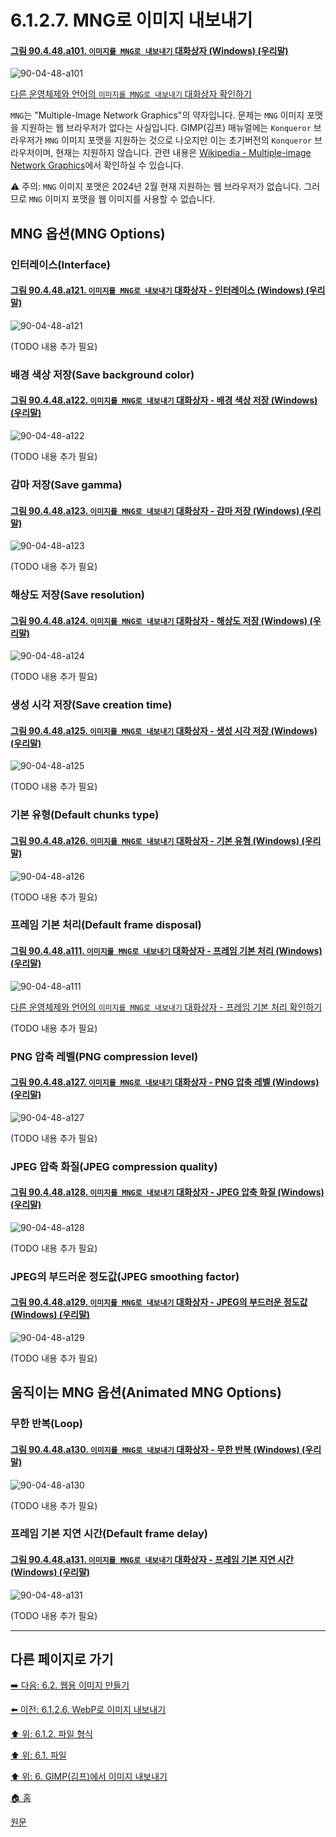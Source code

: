 # 6.1.2.7. MNG로 이미지 내보내기

<a id="90-04-48-a101"></a>

#### [그림 90.4.48.a101. `이미지를 MNG로 내보내기` 대화상자 (Windows) (우리말)](./90-04-0048-export_image_as_mng.md#90-04-48-a101)
![90-04-48-a101](https://github.com/wonder13662/gimp/assets/15767104/7066528c-47b4-41d3-9efd-f2a311aed943)

[다른 운영체제와 언어의 `이미지를 MNG로 내보내기` 대화상자 확인하기](./90-04-0048-export_image_as_mng.md#90-04-48-a102)

`MNG`는 "Multiple-Image Network Graphics"의 약자입니다. 문제는 `MNG` 이미지 포맷을 지원하는 웹 브라우저가 없다는 사실입니다. GIMP(김프) 매뉴얼에는 `Konqueror` 브라우저가 `MNG` 이미지 포맷을 지원하는 것으로 나오지만 이는 초기버전의 `Konqueror` 브라우저이며, 현재는 지원하지 않습니다. 관련 내용은 [Wikipedia - Multiple-image Network Graphics](https://en.wikipedia.org/wiki/Multiple-image_Network_Graphics)에서 확인하실 수 있습니다.

⚠️ 주의: `MNG` 이미지 포맷은 2024년 2월 현재 지원하는 웹 브라우저가 없습니다. 그러므로 `MNG` 이미지 포맷을 웹 이미지를 사용할 수 없습니다.

## MNG 옵션(MNG Options)

### 인터레이스(Interface)

<a id="90-04-48-a121"></a>

#### [그림 90.4.48.a121. `이미지를 MNG로 내보내기` 대화상자 - 인터레이스 (Windows) (우리말)](./90-04-0048-export_image_as_mng.md#90-04-48-a121)
![90-04-48-a121](https://github.com/wonder13662/gimp/assets/15767104/af277922-e882-4322-84ed-3aedc1d48b2d)

(TODO 내용 추가 필요)

### 배경 색상 저장(Save background color)

<a id="90-04-48-a122"></a>

#### [그림 90.4.48.a122. `이미지를 MNG로 내보내기` 대화상자 - 배경 색상 저장 (Windows) (우리말)](./90-04-0048-export_image_as_mng.md#90-04-48-a122)
![90-04-48-a122](https://github.com/wonder13662/gimp/assets/15767104/8f6e75af-2db9-4f26-aabc-4369c862f786)

(TODO 내용 추가 필요)

### 감마 저장(Save gamma)

<a id="90-04-48-a123"></a>

#### [그림 90.4.48.a123. `이미지를 MNG로 내보내기` 대화상자 - 감마 저장 (Windows) (우리말)](./90-04-0048-export_image_as_mng.md#90-04-48-a123)
![90-04-48-a123](https://github.com/wonder13662/gimp/assets/15767104/d2ebb674-d6de-4d6e-97a8-e66d9a2ec017)

(TODO 내용 추가 필요)

### 해상도 저장(Save resolution)

<a id="90-04-48-a124"></a>

#### [그림 90.4.48.a124. `이미지를 MNG로 내보내기` 대화상자 - 해상도 저장 (Windows) (우리말)](./90-04-0048-export_image_as_mng.md#90-04-48-a124)
![90-04-48-a124](https://github.com/wonder13662/gimp/assets/15767104/831e9f0a-5ee7-496a-a70c-c7c208297347)

(TODO 내용 추가 필요)

### 생성 시각 저장(Save creation time)

<a id="90-04-48-a125"></a>

#### [그림 90.4.48.a125. `이미지를 MNG로 내보내기` 대화상자 - 생성 시각 저장 (Windows) (우리말)](./90-04-0048-export_image_as_mng.md#90-04-48-a125)
![90-04-48-a125](https://github.com/wonder13662/gimp/assets/15767104/3204699f-285b-4451-9073-01072c10ccaa)

(TODO 내용 추가 필요)

### 기본 유형(Default chunks type)

<a id="90-04-48-a126"></a>

#### [그림 90.4.48.a126. `이미지를 MNG로 내보내기` 대화상자 - 기본 유형 (Windows) (우리말)](./90-04-0048-export_image_as_mng.md#90-04-48-a126)
![90-04-48-a126](https://github.com/wonder13662/gimp/assets/15767104/bec52e3a-0aa8-4eda-836b-17beef8612c6)

(TODO 내용 추가 필요)

### 프레임 기본 처리(Default frame disposal)

<a id="90-04-48-a111"></a>

#### [그림 90.4.48.a111. `이미지를 MNG로 내보내기` 대화상자 - 프레임 기본 처리 (Windows) (우리말)](./90-04-0048-export_image_as_mng.md#90-04-48-a111)
![90-04-48-a111](https://github.com/wonder13662/gimp/assets/15767104/0bb2d202-9438-4288-a038-fc8197993b38)

[다른 운영체제와 언어의 `이미지를 MNG로 내보내기` 대화상자 - 프레임 기본 처리 확인하기](./90-04-0048-export_image_as_mng.md#90-04-48-a112)

(TODO 내용 추가 필요)

### PNG 압축 레벨(PNG compression level)

<a id="90-04-48-a127"></a>

#### [그림 90.4.48.a127. `이미지를 MNG로 내보내기` 대화상자 - PNG 압축 레벨 (Windows) (우리말)](./90-04-0048-export_image_as_mng.md#90-04-48-a127)
![90-04-48-a127](https://github.com/wonder13662/gimp/assets/15767104/57e6c3e1-385c-4d27-838e-07c8b5392249)

(TODO 내용 추가 필요)

### JPEG 압축 화질(JPEG compression quality)

<a id="90-04-48-a128"></a>

#### [그림 90.4.48.a128. `이미지를 MNG로 내보내기` 대화상자 - JPEG 압축 화질 (Windows) (우리말)](./90-04-0048-export_image_as_mng.md#90-04-48-a128)
![90-04-48-a128](https://github.com/wonder13662/gimp/assets/15767104/803e2dfa-de3d-4e3f-8d66-833342ad81fa)

(TODO 내용 추가 필요)

### JPEG의 부드러운 정도값(JPEG smoothing factor)

<a id="90-04-48-a129"></a>

#### [그림 90.4.48.a129. `이미지를 MNG로 내보내기` 대화상자 - JPEG의 부드러운 정도값 (Windows) (우리말)](./90-04-0048-export_image_as_mng.md#90-04-48-a129)
![90-04-48-a129](https://github.com/wonder13662/gimp/assets/15767104/5a80ab14-7c4f-46f4-b453-988f9a55ca92)

(TODO 내용 추가 필요)

## 움직이는 MNG 옵션(Animated MNG Options)

### 무한 반복(Loop)

<a id="90-04-48-a130"></a>

#### [그림 90.4.48.a130. `이미지를 MNG로 내보내기` 대화상자 - 무한 반복 (Windows) (우리말)](./90-04-0048-export_image_as_mng.md#90-04-48-a130)
![90-04-48-a130](https://github.com/wonder13662/gimp/assets/15767104/867fa797-9201-4fbd-b03e-aa548d064575)

(TODO 내용 추가 필요)

### 프레임 기본 지연 시간(Default frame delay)

<a id="90-04-48-a131"></a>

#### [그림 90.4.48.a131. `이미지를 MNG로 내보내기` 대화상자 - 프레임 기본 지연 시간 (Windows) (우리말)](./90-04-0048-export_image_as_mng.md#90-04-48-a131)
![90-04-48-a131](https://github.com/wonder13662/gimp/assets/15767104/abd30449-8d18-4a4c-8b77-2ed221bfc8dd)

(TODO 내용 추가 필요)

***

## 다른 페이지로 가기

[➡️ 다음: 6.2. 웹용 이미지 만들기](./06-02-00-preparing-your-images-for-the-web.md)

[⬅️ 이전: 6.1.2.6. WebP로 이미지 내보내기](./06-01-02-06-export_image_as_webp.md)

[⬆️ 위: 6.1.2. 파일 형식](./06-01-02-00-file_formats.md)

[⬆️ 위: 6.1. 파일](./06-01-00-files.md)

[⬆️ 위: 6. GIMP(김프)에서 이미지 내보내기](./06-00-getting-images-out-of-gimp.md)

[🏠 홈](./00-home.md)

[원문](https://docs.gimp.org/2.10/ko/gimp-images-out.html#file-mng-export)
